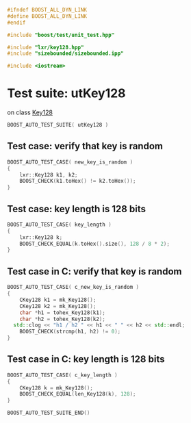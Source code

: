 ```cpp
#ifndef BOOST_ALL_DYN_LINK
#define BOOST_ALL_DYN_LINK
#endif

#include "boost/test/unit_test.hpp"

#include "lxr/key128.hpp"
#include "sizebounded/sizebounded.ipp"

#include <iostream>
````

# Test suite: utKey128

on class [Key128](../src/key128.hpp.md)

```cpp
BOOST_AUTO_TEST_SUITE( utKey128 )
```
## Test case: verify that key is random
```cpp
BOOST_AUTO_TEST_CASE( new_key_is_random )
{
    lxr::Key128 k1, k2;
	BOOST_CHECK(k1.toHex() != k2.toHex());
}
```

## Test case: key length is 128 bits
```cpp
BOOST_AUTO_TEST_CASE( key_length )
{
    lxr::Key128 k;
	BOOST_CHECK_EQUAL(k.toHex().size(), 128 / 8 * 2);
}
```

## Test case in C: verify that key is random
```cpp
BOOST_AUTO_TEST_CASE( c_new_key_is_random )
{
    CKey128 k1 = mk_Key128();
    CKey128 k2 = mk_Key128();
	char *h1 = tohex_Key128(k1);
	char *h2 = tohex_Key128(k2);
  std::clog << "h1 / h2 " << h1 << " " << h2 << std::endl;
	BOOST_CHECK(strcmp(h1, h2) != 0);
}
```

## Test case in C: key length is 128 bits
```cpp
BOOST_AUTO_TEST_CASE( c_key_length )
{
    CKey128 k = mk_Key128();
	BOOST_CHECK_EQUAL(len_Key128(k), 128);
}
```

```cpp
BOOST_AUTO_TEST_SUITE_END()
```
